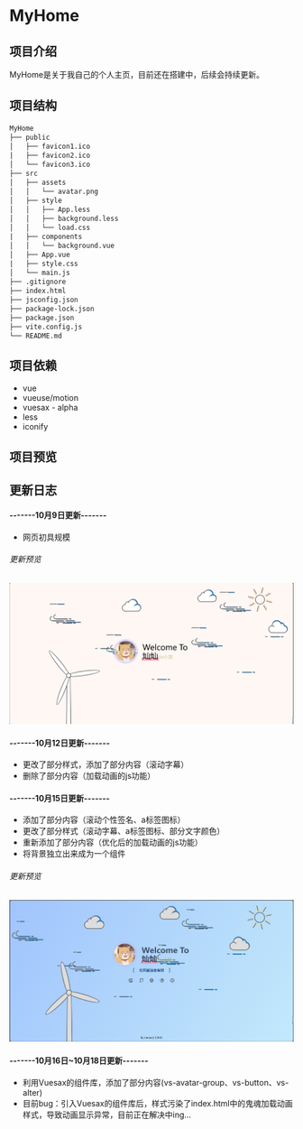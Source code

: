 # MyHome

## 项目介绍
MyHome是关于我自己的个人主页，目前还在搭建中，后续会持续更新。
## 项目结构
```
MyHome
├── public
│   ├── favicon1.ico
|   ├── favicon2.ico
│   └── favicon3.ico
├── src
│   ├── assets
│   │   └── avatar.png
│   ├── style
│   │   ├── App.less
│   │   ├── background.less
│   │   └── load.css
|   ├── components
│   │   └── background.vue
│   ├── App.vue
|   ├── style.css
│   └── main.js
├── .gitignore
├── index.html
├── jsconfig.json
├── package-lock.json
├── package.json
├── vite.config.js
└── README.md
```
## 项目依赖
- vue
- vueuse/motion
- vuesax - alpha
- less
- iconify

## 项目预览


## 更新日志
#### -------10月9日更新-------
- 网页初具规模
###### 更新预览
![image](./doc/despicture1.png)

#### -------10月12日更新-------
- 更改了部分样式，添加了部分内容（滚动字幕）
- 删除了部分内容（加载动画的js功能）

#### -------10月15日更新-------
- 添加了部分内容（滚动个性签名、a标签图标）
- 更改了部分样式（滚动字幕、a标签图标、部分文字颜色）
- 重新添加了部分内容（优化后的加载动画的js功能）
- 将背景独立出来成为一个组件
###### 更新预览
![image](./doc/despicture2.png)

#### -------10月16日~10月18日更新-------
- 利用Vuesax的组件库，添加了部分内容(vs-avatar-group、vs-button、vs-alter)
- 目前bug：引入Vuesax的组件库后，样式污染了index.html中的鬼魂加载动画样式，导致动画显示异常，目前正在解决中ing...

